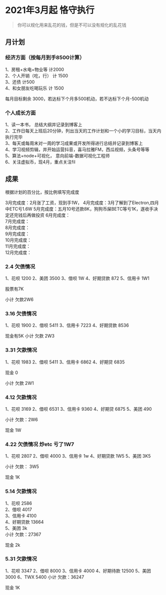 # 2021年3月起 恪守执行
> 你可以规化用来乱花的钱，但是不可以没有规化的乱花钱
## 月计划
### 经济方面（按每月到手8500计算）
1、房租+水电+物业等  计2000  
2、个人开销（吃，行） 计 1500  
3、还债 计500  
4、和女朋友吃喝玩乐 计 1500  

每月目标剩余 3000，若达标下个月多500机动，若不达标下个月-500机动

### 个人成长方面
1、读一本书， 总结大纲并记录到博客上  
2、工作日每天上班后20分钟，列出当天的工作计划和一个小的学习目标，当天内执行完毕  
3、每天或每周末对一周的学习成果或开发所得进行总结并记录到博客上  
4、学习视频剪辑，并开始运营抖音，喜马拉雅FM，西瓜视频，头条号等等  
5、算法+node+可视化， 意向前端-数据可视化工程师  
6、关注虚拟币，现4月，重点关注fil


## 成果
根据计划的百分比，按比例填写完成度

3月完成度：2月涨了工资，现到手1W，
4月完成度：3月了解到了Electron,四月中ETC亏1.6W
5月完成度：五月10号还款8K，狗狗币屎BETC等亏1K，遂收手决定还完钱后再做投资
6月完成度：  
7月完成度：  
8月完成度：  
9月完成度：  
10月完成度：  
11月完成度：  
12月完成度：  


### 2.4 欠债情况
1、花呗 1200
2、美团 3500
3、借呗 1W
4、好期贷款 872
5、信用卡 1W1

股票有7K

小计 欠款2W6


### 3.16 欠债情况
1、花呗 1900
2、借呗 5411
3、信用卡 7223
4、好期贷款 8536

现金有5K 
小计 欠款 2W3

### 3.31 欠款情况
1、花呗 1983
2、借呗 5411
3、信用卡 6862
4、好期贷 6835

现金 0

小计 欠款 2W1


### 4.12 欠款情况
1、花呗 3169
2、借呗 6531
3、信用卡 9360
4、好期贷 6875
5、美团 490

小计 欠款：2W6

现金 1W


###  4.22 欠债情况   炒etc 亏了1W7
1、花呗 2807
2、借呗 4000
3、信用卡 1w
4、好期贷款 1W5
5、美团 3K5

小计 欠款： 3W5

现金 1K

### 5.14 欠款情况 
1、花呗 2586  
2、借呗 4017  
3、信用卡 4100  
4、好期贷款 13664  
5、美团 3k  
小计 欠款：27367  

现金 2k  

### 5.31 欠款情况
1、花呗 3347
2、借呗 8000
3、信用卡 4000
4、好期待款 12500
5、美团 3000
6、TWX 5400
小计 欠款：36247

现金 1K
